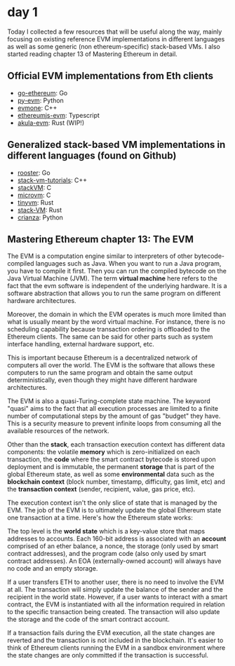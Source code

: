# day 1

Today I collected a few resources that will be useful along the way, mainly focusing on existing reference EVM implementations in different languages as well as some generic (non ethereum-specific) stack-based VMs. I also started reading chapter 13 of Mastering Ethereum in detail.

## Official EVM implementations from Eth clients

- [go-ethereum](https://github.com/ethereum/go-ethereum/blob/master/core/vm/evm.go): Go
- [py-evm](https://github.com/ethereum/py-evm): Python
- [evmone](https://github.com/ethereum/evmone): C++
- [ethereumjs-evm](https://github.com/ethereumjs/ethereumjs-monorepo/tree/master/packages/evm): Typescript
- [akula-evm](https://github.com/akula-bft/akula/tree/master/src/execution/evm): Rust (WIP!)

## Generalized stack-based VM implementations in different languages (found on Github)

- [rooster](https://github.com/BranislavLazic/rooster): Go
- [stack-vm-tutorials](https://github.com/pbohun/stack-vm-tutorials): C++
- [stackVM](https://github.com/JLWalsh/StackVM): C
- [microvm](https://github.com/Prishvin/microvm): C
- [tinyvm](https://github.com/mkhan45/tinyvm): Rust
- [stack-VM](https://github.com/NishanthSpShetty/Stack-VM): Rust
- [crianza](https://github.com/cslarsen/crianza): Python

## Mastering Ethereum chapter 13: The EVM

The EVM is a computation engine similar to interpreters of other bytecode-compiled languages such as Java. When you want to run a Java program, you have to compile it first. Then you can run the compiled bytecode on the Java Virtual Machine (JVM). The term **virtual machine** here refers to the fact that the evm software is independent of the underlying hardware. It is a software abstraction that allows you to run the same program on different hardware architectures.

Moreover, the domain in which the EVM operates is much more limited than what is usually meant by the word virtual machine. For instance, there is no scheduling capability because transaction ordering is offloaded to the Ethereum clients. The same can be said for other parts such as system interface handling, external hardware support, etc.

This is important because Ethereum is a decentralized network of computers all over the world. The EVM is the software that allows these computers to run the same program and obtain the same output deterministically, even though they might have different hardware architectures.

The EVM is also a quasi-Turing-complete state machine. The keyword "quasi" aims to the fact that all execution processes are limited to a finite number of computational steps by the amount of gas "budget" they have. This is a security measure to prevent infinite loops from consuming all the available resources of the network.

Other than the **stack**, each transaction execution context has different data components: the volatile **memory** which is zero-initialized on each transaction, the **code** where the smart contract bytecode is stored upon deployment and is immutable, the permanent **storage** that is part of the global Ethereum state, as well as some **environmental** data such as the **blockchain context** (block number, timestamp, difficulty, gas limit, etc) and the **transaction context** (sender, recipient, value, gas price, etc).

The execution context isn't the only slice of state that is managed by the EVM. The job of the EVM is to ultimately update the global Ethereum state one transaction at a time. Here's how the Ethereum state works:

The top level is the **world state** which is a key-value store that maps addresses to accounts. Each 160-bit address is associated with an **account** comprised of an ether balance, a nonce, the storage (only used by smart contract addresses), and the program code (also only used by smart contract addresses). An EOA (externally-owned account) will always have no code and an empty storage.

If a user transfers ETH to another user, there is no need to involve the EVM at all. The transaction will simply update the balance of the sender and the recipient in the world state. However, if a user wants to interact with a smart contract, the EVM is instantiated with all the information required in relation to the specific transaction being created. The transaction will also update the storage and the code of the smart contract account.

If a transaction fails during the EVM execution, all the state changes are reverted and the transaction is not included in the blockchain. It's easier to think of Ethereum clients running the EVM in a sandbox environment where the state changes are only committed if the transaction is successful.
